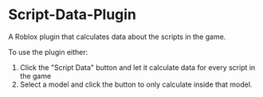 Script-Data-Plugin
==================

A Roblox plugin that calculates data about the scripts in the game.

To use the plugin either:
1) Click the "Script Data" button and let it calculate data for every script in the game
2) Select a model and click the button to only calculate inside that model. 
